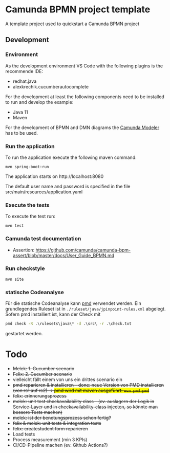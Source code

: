 # Camunda BPMN project template

A template project used to quickstart a Camunda BPMN project

## Development

### Environment

As the development environment VS Code with the following plugins is the recommende IDE:

- redhat.java
- alexkrechik.cucumberautocomplete

For the development at least the following components need to be installed to run and develop the example:

- Java 11
- Maven

For the development of BPMN and DMN diagrams the [Camunda Modeler](https://camunda.com/de/download/modeler/) has to be used.

### Run the application

To run the application execute the following maven command:

```
mvn spring-boot:run
```

The application starts on http://localhost:8080

The default user name and password is specified in the file src/main/resources/application.yaml

### Execute the tests

To execute the test run:

```
mvn test
```

### Camunda test documentation

- Assertion: https://github.com/camunda/camunda-bpm-assert/blob/master/docs/User_Guide_BPMN.md

### Run checkstyle

```
mvn site
```

### statische Codeanalyse

Für die statische Codeanalyse kann [pmd](https://pmd.github.io/) verwendet werden. Ein grundlegendes Ruleset ist in `./ruleset/java/jpinpoint-rules.xml` abgelegt. Sofern pmd installiert ist, kann der Check mit

```cmd
pmd check -R .\rulesets\java\* -d .\src\ -r .\check.txt
```

gestartet werden.

# Todo

- ~~Melek: 1. Cucumber scenario~~
- ~~Felix: 2. Cucumber scenario~~
- vielleicht fällt einem von uns ein drittes scenario ein
- ~~pmd reparieren & installieren - done: neue Version von PMD installieren (von rc1 auf rc2) -> <mark>pmd wird mit maven ausgeführt: `mvn pmd:pmd`</mark>~~
- ~~felix: erinnerungsprozess~~
- ~~melek: unit test checkavailability class - (ev. auslagern der Logik in Service-Layer und in checkavailability-class injecten, so könnte man bessere Tests machen)~~
- ~~melek: ist der benotungsprozess schon fertig?~~
- ~~felix & melek: unit tests & integration tests~~
- ~~felix: createstudent form reparieren~~
- Load tests
- Process measurement (min 3 KPIs)
- CI/CD-Pipeline machen (ev. Github Actions?)
